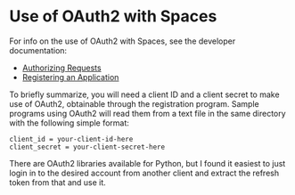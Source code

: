 Use of OAuth2 with Spaces
=========================

For info on the use of OAuth2 with Spaces, see the developer documentation:
* [Authorizing Requests](https://spaces.zang.io/developers/docs/tutorials/authorizingrequests)
* [Registering an Application](https://spaces.zang.io/developers/docs/guides/register)

To briefly summarize, you will need a client ID and a client secret to make use
of OAuth2, obtainable through the registration program. Sample programs using
OAuth2 will read them from a text file in the same directory with the following
simple format:

    client_id = your-client-id-here
    client_secret = your-client-secret-here

There are OAuth2 libraries available for Python, but I found it easiest to just
login in to the desired account from another client and extract the refresh
token from that and use it.
